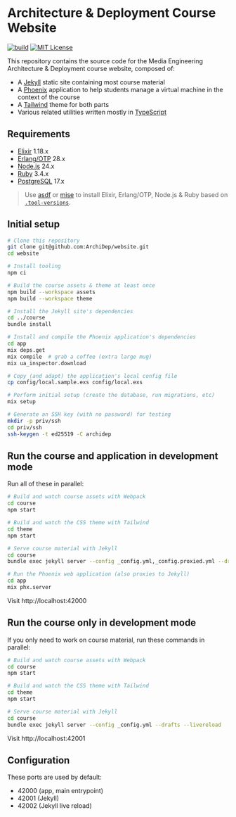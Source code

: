 # Architecture & Deployment Course Website

[![build](https://github.com/ArchiDep/website/actions/workflows/build.yml/badge.svg)](https://github.com/ArchiDep/website/actions/workflows/build.yml)
[![MIT License](https://img.shields.io/static/v1?label=license&message=MIT&color=informational)](https://opensource.org/licenses/MIT)

This repository contains the source code for the Media Engineering Architecture
& Deployment course website, composed of:

- A [Jekyll][jekyll] static site containing most course material
- A [Phoenix][phoenix] application to help students manage a virtual machine in
  the context of the course
- A [Tailwind][tailwind] theme for both parts
- Various related utilities written mostly in [TypeScript][typescript]

## Requirements

- [Elixir][elixir] 1.18.x
- [Erlang/OTP][erlang] 28.x
- [Node.js][node] 24.x
- [Ruby][ruby] 3.4.x
- [PostgreSQL][postgresql] 17.x

> Use [asdf] or [mise] to install Elixir, Erlang/OTP, Node.js & Ruby based on
> [`.tool-versions`](./.tool-versions).

## Initial setup

```bash
# Clone this repository
git clone git@github.com:ArchiDep/website.git
cd website

# Install tooling
npm ci

# Build the course assets & theme at least once
npm build --workspace assets
npm build --workspace theme

# Install the Jekyll site's dependencies
cd ../course
bundle install

# Install and compile the Phoenix application's dependencies
cd app
mix deps.get
mix compile  # grab a coffee (extra large mug)
mix ua_inspector.download

# Copy (and adapt) the application's local config file
cp config/local.sample.exs config/local.exs

# Perform initial setup (create the database, run migrations, etc)
mix setup

# Generate an SSH key (with no password) for testing
mkdir -p priv/ssh
cd priv/ssh
ssh-keygen -t ed25519 -C archidep
```

## Run the course and application in development mode

Run all of these in parallel:

```bash
# Build and watch course assets with Webpack
cd course
npm start

# Build and watch the CSS theme with Tailwind
cd theme
npm start

# Serve course material with Jekyll
cd course
bundle exec jekyll server --config _config.yml,_config.proxied.yml --drafts --livereload

# Run the Phoenix web application (also proxies to Jekyll)
cd app
mix phx.server
```

Visit http://localhost:42000

## Run the course only in development mode

If you only need to work on course material, run these commands in parallel:

```bash
# Build and watch course assets with Webpack
cd course
npm start

# Build and watch the CSS theme with Tailwind
cd theme
npm start

# Serve course material with Jekyll
cd course
bundle exec jekyll server --config _config.yml --drafts --livereload
```

Visit http://localhost:42001

## Configuration

These ports are used by default:

- 42000 (app, main entrypoint)
- 42001 (Jekyll)
- 42002 (Jekyll live reload)

[asdf]: https://asdf-vm.com
[elixir]: https://elixir-lang.org
[erlang]: https://www.erlang.org
[jekyll]: https://jekyllrb.com
[mise]: https://mise.jdx.dev
[node]: https://nodejs.org
[phoenix]: https://www.phoenixframework.org
[postgresql]: https://www.postgresql.org
[ruby]: https://www.ruby-lang.org
[tailwind]: https://tailwindcss.com
[typescript]: https://www.typescriptlang.org
